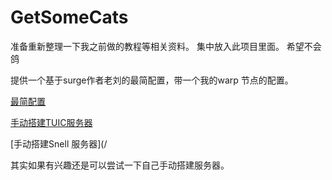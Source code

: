 # GetSomeCats
准备重新整理一下我之前做的教程等相关资料。
集中放入此项目里面。
希望不会鸽

提供一个基于surge作者老刘的最简配置，带一个我的warp 节点的配置。

[最简配置](/https://github.com/Zeaphyou/GetSomeCats/blob/Surge/A%20easy%20Surge%20config.conf)

[手动搭建TUIC服务器](/https://github.com/Zeaphyou/GetSomeCats/blob/Surge/%E7%AE%80%E5%8D%95%E6%90%AD%E5%BB%BASnell%E6%9C%8D%E5%8A%A1)

[手动搭建Snell 服务器](/

其实如果有兴趣还是可以尝试一下自己手动搭建服务器。
